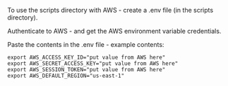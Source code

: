 To use the scripts directory with AWS - create a .env file (in the scripts directory).

Authenticate to AWS - and get the AWS environment variable credentials.

Paste the contents in the .env file - example contents:

```
export AWS_ACCESS_KEY_ID="put value from AWS here"
export AWS_SECRET_ACCESS_KEY="put value from AWS here"
export AWS_SESSION_TOKEN="put value from AWS here"
export AWS_DEFAULT_REGION="us-east-1"
```
